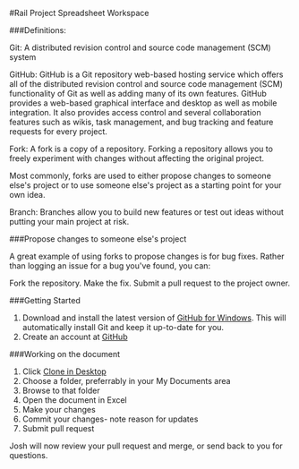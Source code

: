 #Rail Project Spreadsheet Workspace

###Definitions:

Git: A distributed revision control and source code management (SCM) system

GitHub: GitHub is a Git repository web-based hosting service which offers all of the distributed revision control and source code management (SCM) functionality of Git as well as adding many of its own features. GitHub provides a web-based graphical interface and desktop as well as mobile integration. It also provides access control and several collaboration features such as wikis, task management, and bug tracking and feature requests for every project.

Fork: A fork is a copy of a repository. Forking a repository allows you to freely experiment with changes without affecting the original project.

Most commonly, forks are used to either propose changes to someone else's project or to use someone else's project as a starting point for your own idea.

Branch: Branches allow you to build new features or test out ideas without putting your main project at risk.

###Propose changes to someone else's project

A great example of using forks to propose changes is for bug fixes. Rather than logging an issue for a bug you've found, you can:

Fork the repository.
Make the fix.
Submit a pull request to the project owner.

###Getting Started
1. Download and install the latest version of [GitHub for Windows](https://windows.github.com/). This will automatically install Git and keep it up-to-date for you.
2. Create an account at [GitHub](http://www.github.com)


###Working on the document
1. Click [Clone in Desktop](github-windows://openRepo/https://github.com/srsjojo/xls-collab)
2. Choose a folder, preferrably in your My Documents area
3. Browse to that folder
4. Open the document in Excel
5. Make your changes
6. Commit your changes- note reason for updates
7. Submit pull request

Josh will now review your pull request and merge, or send back to you for questions.
